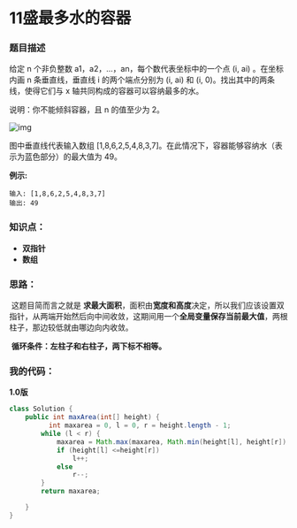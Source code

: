 # 11盛最多水的容器

### 题目描述

给定 n 个非负整数 a1，a2，...，an，每个数代表坐标中的一个点 (i, ai) 。在坐标内画 n 条垂直线，垂直线 i 的两个端点分别为 (i, ai) 和 (i, 0)。找出其中的两条线，使得它们与 x 轴共同构成的容器可以容纳最多的水。

说明：你不能倾斜容器，且 n 的值至少为 2。

![img](https://aliyun-lc-upload.oss-cn-hangzhou.aliyuncs.com/aliyun-lc-upload/uploads/2018/07/25/question_11.jpg)

图中垂直线代表输入数组 [1,8,6,2,5,4,8,3,7]。在此情况下，容器能够容纳水（表示为蓝色部分）的最大值为 49。



**例示:**  

```
输入: [1,8,6,2,5,4,8,3,7]
输出: 49
```



### 知识点：

- **双指针**
- **数组**

### 思路：

​	这题目简而言之就是 **求最大面积**，面积由**宽度和高度**决定，所以我们应该设置双指针，从两端开始然后向中间收敛，这期间用一个**全局变量保存当前最大值**，两根柱子，那边较低就由哪边向内收敛。

​	**循环条件：左柱子和右柱子，两下标不相等。**

### 我的代码：

**1.0版**

```java
class Solution {
    public int maxArea(int[] height) {
          int maxarea = 0, l = 0, r = height.length - 1;
        while (l < r) {
            maxarea = Math.max(maxarea, Math.min(height[l], height[r]) * (r - l));
            if (height[l] <=height[r])
                l++;
            else
                r--;
        }
        return maxarea;

    }
}
```



